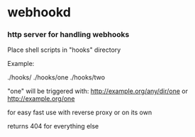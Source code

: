 # webhookd

### http server for handling webhooks

Place shell scripts in "hooks" directory

Example:

./hooks/
./hooks/one
./hooks/two

"one" will be triggered with:
http://example.org/any/dir/one
or http://example.org/one

for easy fast use with reverse proxy or on its own

returns 404 for everything else
